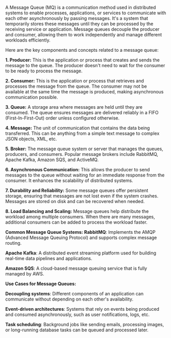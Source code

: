 A Message Queue (MQ) is a communication method used in distributed systems to enable processes, applications, or services to communicate with each other asynchronously by passing messages. It's a system that temporarily stores these messages until they can be processed by the receiving service or application. Message queues decouple the producer and consumer, allowing them to work independently and manage different workloads efficiently.

Here are the key components and concepts related to a message queue:

**1. Producer:**
This is the application or process that creates and sends the message to the queue. The producer doesn't need to wait for the consumer to be ready to process the message.

**2. Consumer:**
This is the application or process that retrieves and processes the message from the queue. The consumer may not be available at the same time the message is produced, making asynchronous communication possible.

**3. Queue:**
A storage area where messages are held until they are consumed. The queue ensures messages are delivered reliably in a FIFO (First-In-First-Out) order unless configured otherwise.

**4. Message:**
The unit of communication that contains the data being transferred. This can be anything from a simple text message to complex JSON objects, XML, etc.

**5. Broker:**
The message queue system or server that manages the queues, producers, and consumers. Popular message brokers include RabbitMQ, Apache Kafka, Amazon SQS, and ActiveMQ.

**6. Asynchronous Communication:**
This allows the producer to send messages to the queue without waiting for an immediate response from the consumer. It enhances the scalability of distributed systems.

**7. Durability and Reliability:**
Some message queues offer persistent storage, ensuring that messages are not lost even if the system crashes. Messages are stored on disk and can be recovered when needed.

**8. Load Balancing and Scaling:**
Message queues help distribute the workload among multiple consumers. When there are many messages, additional consumers can be added to process the workload faster.

**Common Message Queue Systems:**
**RabbitMQ**: Implements the AMQP (Advanced Message Queuing Protocol) and supports complex message routing.

**Apache Kafka**: A distributed event streaming platform used for building real-time data pipelines and applications.

**Amazon SQS**: A cloud-based message queuing service that is fully managed by AWS.

**Use Cases for Message Queues:**

**Decoupling systems**: Different components of an application can communicate without depending on each other's availability.

**Event-driven architectures**: Systems that rely on events being produced and consumed asynchronously, such as user notifications, logs, etc.

**Task scheduling**: Background jobs like sending emails, processing images, or long-running database tasks can be queued and processed later.
